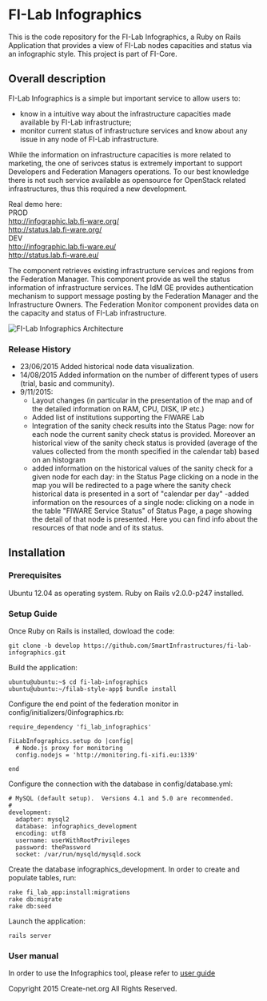 # FI-Lab Infographics

This is the code repository for the FI-Lab Infographics, a Ruby on Rails Application that provides a view of FI-Lab nodes capacities and status via an infographic style. This project is part of FI-Core.

## Overall description

FI-Lab Infographics is a simple but important service to allow users to:

- know in a intuitive way about the infrastructure capacities made available by FI-Lab infrastructure;
- monitor current status of infrastructure services and know about any issue in any node of FI-Lab infrastructure.

While the information on infrastructure capacities is more related to marketing, the one of serivces status is extremely important to support Developers and Federation Managers operations. To our best knowledge there is not such service available as opensource for OpenStack related infrastructures, thus this required a new development. 

Real demo here:  
PROD  
http://infographic.lab.fi-ware.org/  
http://status.lab.fi-ware.org/  
DEV  
http://infographic.lab.fi-ware.eu/  
http://status.lab.fi-ware.eu/

The component retrieves existing infrastructure services and regions from the Federation Manager. This component provide as well the status information of infrastructure services. The IdM GE provides authentication mechanism to support message posting by the Federation Manager and the Infrastructure Owners. The Federation Monitor component provides data on the capacity and status of FI-Lab infrastructure. 

![FI-Lab Infographics Architecture](http://wiki.fi-xifi.eu/wiki/images/b/b8/Infographics-arch1.0.png)

### Release History

- 23/06/2015 Added historical node data visualization.
- 14/08/2015 Added information on the number of different types of users (trial, basic and community).
- 9/11/2015: 
  - Layout changes (in particular in the presentation of the map and of the detailed information on RAM, CPU, DISK, IP etc.)
  - Added list of institutions supporting the FIWARE Lab
  - Integration of the sanity check results into the Status Page: now for each node the current sanity check status is provided. Moreover an historical view of the sanity check status is provided (average of the values collected from the month specified in the calendar tab) based on an histogram
  - added information on the historical values of the sanity check for a given node for each day: in the Status Page clicking on a node in the map you will be redirected to a page where the sanity check historical data is presented in a sort of "calendar per day"
  -added information on the resources of a single node: clicking on a node in the table "FIWARE Service Status" of Status Page, a page showing the detail of that node is presented. Here you can find info about the resources of that node and of its status.

## Installation

### Prerequisites

Ubuntu 12.04 as operating system.
Ruby on Rails v2.0.0-p247 installed.

### Setup Guide

Once Ruby on Rails is installed, dowload the code:

```
git clone -b develop https://github.com/SmartInfrastructures/fi-lab-infographics.git
```

Build the application:

```
ubuntu@ubuntu:~$ cd fi-lab-infographics
ubuntu@ubuntu:~/filab-style-app$ bundle install
```

Configure the end point of the federation monitor in config/initializers/0infographics.rb: 

```
require_dependency 'fi_lab_infographics'

FiLabInfographics.setup do |config|
  # Node.js proxy for monitoring
  config.nodejs = 'http://monitoring.fi-xifi.eu:1339'

end
```

Configure the connection with the database in config/database.yml: 

```
# MySQL (default setup).  Versions 4.1 and 5.0 are recommended.
#
development:
  adapter: mysql2
  database: infographics_development
  encoding: utf8
  username: userWithRootPrivileges
  password: thePassword
  socket: /var/run/mysqld/mysqld.sock
```

Create the database infographics_development. In order to create and populate tables, run: 

```
rake fi_lab_app:install:migrations
rake db:migrate
rake db:seed
```

Launch the application:

```
rails server
```

### User manual
In order to use the Infographics tool, please refer to [user guide](doc/user-guide.rst)

Copyright 2015 Create-net.org
All Rights Reserved.
